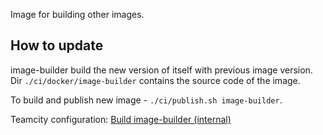 Image for building other images.

## How to update

image-builder build the new version of itself with previous image version.
Dir `./ci/docker/image-builder` contains the source code of the image.

To build and publish new image - `./ci/publish.sh image-builder`.

Teamcity configuration: [Build image-builder (internal)](http://links.k.avito.ru/FO)
